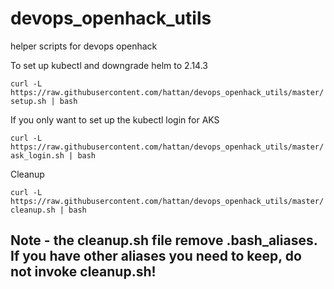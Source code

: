 # devops_openhack_utils
helper scripts for devops openhack

To set up kubectl and downgrade helm to 2.14.3 

```curl -L https://raw.githubusercontent.com/hattan/devops_openhack_utils/master/setup.sh | bash```

If you only want to set up the kubectl login for AKS

```curl -L https://raw.githubusercontent.com/hattan/devops_openhack_utils/master/ask_login.sh | bash```

Cleanup

```curl -L https://raw.githubusercontent.com/hattan/devops_openhack_utils/master/cleanup.sh | bash```

## Note - the cleanup.sh file remove .bash_aliases. If you have other aliases you need to keep, do not invoke cleanup.sh!
